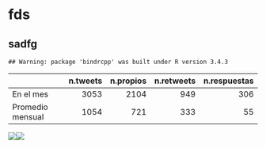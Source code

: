 fds
===

sadfg
-----

    ## Warning: package 'bindrcpp' was built under R version 3.4.3

<table>
<thead>
<tr class="header">
<th></th>
<th align="right">n.tweets</th>
<th align="right">n.propios</th>
<th align="right">n.retweets</th>
<th align="right">n.respuestas</th>
</tr>
</thead>
<tbody>
<tr class="odd">
<td>En el mes</td>
<td align="right">3053</td>
<td align="right">2104</td>
<td align="right">949</td>
<td align="right">306</td>
</tr>
<tr class="even">
<td>Promedio mensual</td>
<td align="right">1054</td>
<td align="right">721</td>
<td align="right">333</td>
<td align="right">55</td>
</tr>
</tbody>
</table>

![](pru_files/figure-markdown_strict/tweets-1.png)![](pru_files/figure-markdown_strict/tweets-2.png)
